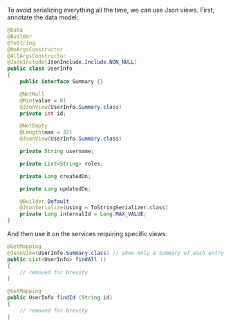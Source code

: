 To avoid serializing everything all the time, we can use Json views. First, annotate the data model:

```java
@Data
@Builder
@ToString
@NoArgsConstructor
@AllArgsConstructor
@JsonInclude(JsonInclude.Include.NON_NULL)
public class UserInfo
{
    public interface Summary {}

    @NotNull
    @Min(value = 0)
    @JsonView(UserInfo.Summary.class)
    private int id;

    @NotEmpty
    @Length(max = 32)
    @JsonView(UserInfo.Summary.class)

    private String username;

    private List<String> roles;

    private Long createdOn;

    private Long updatedOn;

    @Builder.Default
    @JsonSerialize(using = ToStringSerializer.class)
    private Long internalId = Long.MAX_VALUE;
}
```

And then use it on the services requiring specific views:

```java
@GetMapping
@JsonView(UserInfo.Summary.class) // show only a summary of each entry
public List<UserInfo> findAll ()
{
    // removed for brevity
}

@GetMapping
public UserInfo findId (String id)
{
    // removed for brevity
}
```